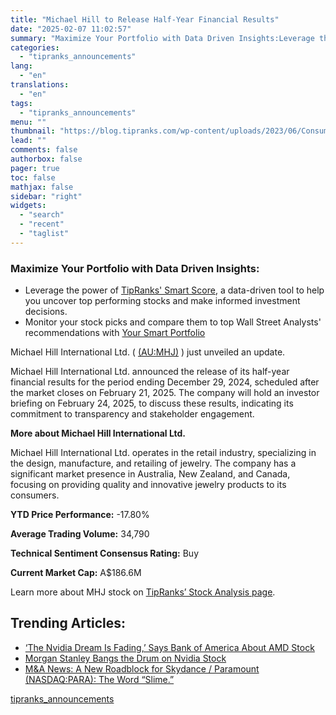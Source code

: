 ```yaml
---
title: "Michael Hill to Release Half-Year Financial Results"
date: "2025-02-07 11:02:57"
summary: "Maximize Your Portfolio with Data Driven Insights:Leverage the power of TipRanks' Smart Score, a data-driven tool to help you uncover top performing stocks and make informed investment decisions. Monitor your stock picks and compare them to top Wall Street Analysts' recommendations with Your Smart PortfolioMichael Hill International Ltd. ( (AU:MHJ)..."
categories:
  - "tipranks_announcements"
lang:
  - "en"
translations:
  - "en"
tags:
  - "tipranks_announcements"
menu: ""
thumbnail: "https://blog.tipranks.com/wp-content/uploads/2023/06/Consumer-Cylical-1-750x406.jpg"
lead: ""
comments: false
authorbox: false
pager: true
toc: false
mathjax: false
sidebar: "right"
widgets:
  - "search"
  - "recent"
  - "taglist"
---
```


### Maximize Your Portfolio with Data Driven Insights:

* Leverage the power of [TipRanks' Smart Score](https://www.tipranks.com/screener/top-smart-score-stocks), a data-driven tool to help you uncover top performing stocks and make informed investment decisions.
* Monitor your stock picks and compare them to top Wall Street Analysts' recommendations with  [Your Smart Portfolio](https://www.tipranks.com/smart-portfolio/holdings)

Michael Hill International Ltd. ( [(AU:MHJ)](https://www.tipranks.com/stocks/au:mhj) ) just unveiled an update.

Michael Hill International Ltd. announced the release of its half-year financial results for the period ending December 29, 2024, scheduled after the market closes on February 21, 2025. The company will hold an investor briefing on February 24, 2025, to discuss these results, indicating its commitment to transparency and stakeholder engagement.

**More about Michael Hill International Ltd.**

Michael Hill International Ltd. operates in the retail industry, specializing in the design, manufacture, and retailing of jewelry. The company has a significant market presence in Australia, New Zealand, and Canada, focusing on providing quality and innovative jewelry products to its consumers.

**YTD Price Performance:** -17.80%

**Average Trading Volume:** 34,790

**Technical Sentiment Consensus Rating:** Buy

**Current Market Cap:** A$186.6M

Learn more about MHJ stock on [TipRanks’ Stock Analysis page](https://www.tipranks.com/stocks/au:mhj/stock-analysis).

Trending Articles:
------------------

* [‘The Nvidia Dream Is Fading,’ Says Bank of America About AMD Stock](https://www.tipranks.com/news/the-nvidia-dream-is-fading-says-bank-of-america-about-amd-stock)
* [Morgan Stanley Bangs the Drum on Nvidia Stock](https://www.tipranks.com/news/morgan-stanley-bangs-the-drum-on-nvidia-stock)
* [M&A News: A New Roadblock for Skydance / Paramount (NASDAQ:PARA): The Word “Slime.”](https://www.tipranks.com/news/ma-news-a-new-roadblock-for-skydance-paramount-nasdaqpara-the-word-slime)

[tipranks_announcements](https://www.tipranks.com/news/company-announcements/michael-hill-to-release-half-year-financial-results)
